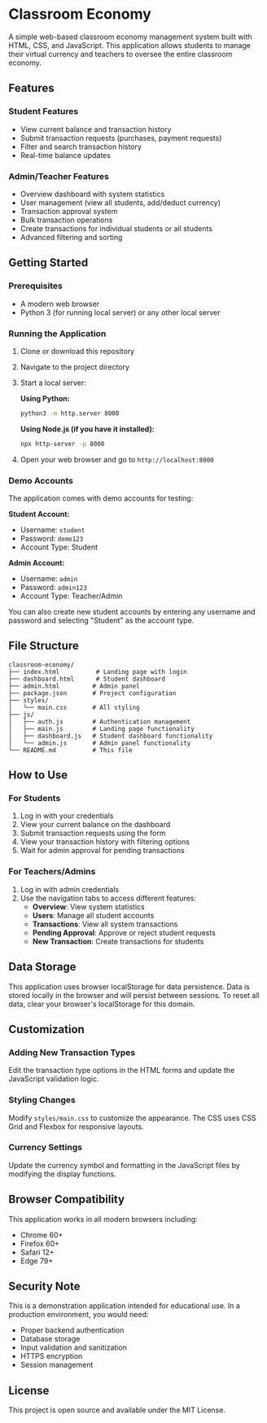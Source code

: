 # Classroom Economy

A simple web-based classroom economy management system built with HTML, CSS, and JavaScript. This application allows students to manage their virtual currency and teachers to oversee the entire classroom economy.

## Features

### Student Features
- View current balance and transaction history
- Submit transaction requests (purchases, payment requests)
- Filter and search transaction history
- Real-time balance updates

### Admin/Teacher Features
- Overview dashboard with system statistics
- User management (view all students, add/deduct currency)
- Transaction approval system
- Bulk transaction operations
- Create transactions for individual students or all students
- Advanced filtering and sorting

## Getting Started

### Prerequisites
- A modern web browser
- Python 3 (for running local server) or any other local server

### Running the Application

1. Clone or download this repository
2. Navigate to the project directory
3. Start a local server:

   **Using Python:**
   ```bash
   python3 -m http.server 8000
   ```
   
   **Using Node.js (if you have it installed):**
   ```bash
   npx http-server -p 8000
   ```

4. Open your web browser and go to `http://localhost:8000`

### Demo Accounts

The application comes with demo accounts for testing:

**Student Account:**
- Username: `student`
- Password: `demo123`
- Account Type: Student

**Admin Account:**
- Username: `admin`
- Password: `admin123`
- Account Type: Teacher/Admin

You can also create new student accounts by entering any username and password and selecting "Student" as the account type.

## File Structure

```
classroom-economy/
├── index.html          # Landing page with login
├── dashboard.html      # Student dashboard
├── admin.html         # Admin panel
├── package.json       # Project configuration
├── styles/
│   └── main.css       # All styling
├── js/
│   ├── auth.js        # Authentication management
│   ├── main.js        # Landing page functionality
│   ├── dashboard.js   # Student dashboard functionality
│   └── admin.js       # Admin panel functionality
└── README.md          # This file
```

## How to Use

### For Students
1. Log in with your credentials
2. View your current balance on the dashboard
3. Submit transaction requests using the form
4. View your transaction history with filtering options
5. Wait for admin approval for pending transactions

### For Teachers/Admins
1. Log in with admin credentials
2. Use the navigation tabs to access different features:
   - **Overview**: View system statistics
   - **Users**: Manage all student accounts
   - **Transactions**: View all system transactions
   - **Pending Approval**: Approve or reject student requests
   - **New Transaction**: Create transactions for students

## Data Storage

This application uses browser localStorage for data persistence. Data is stored locally in the browser and will persist between sessions. To reset all data, clear your browser's localStorage for this domain.

## Customization

### Adding New Transaction Types
Edit the transaction type options in the HTML forms and update the JavaScript validation logic.

### Styling Changes
Modify `styles/main.css` to customize the appearance. The CSS uses CSS Grid and Flexbox for responsive layouts.

### Currency Settings
Update the currency symbol and formatting in the JavaScript files by modifying the display functions.

## Browser Compatibility

This application works in all modern browsers including:
- Chrome 60+
- Firefox 60+
- Safari 12+
- Edge 79+

## Security Note

This is a demonstration application intended for educational use. In a production environment, you would need:
- Proper backend authentication
- Database storage
- Input validation and sanitization
- HTTPS encryption
- Session management

## License

This project is open source and available under the MIT License.
